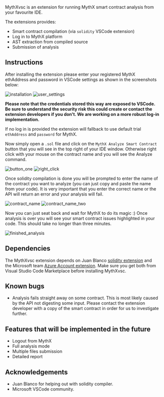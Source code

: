 MythXvsc is an extension for running MythX smart contract analysis from your favourite IDE.

The extensions provides:

-   Smart contract compilation (via `solidity` VSCode extension)
-   Log in to MythX platform
-   AST extraction from compiled source
-   Submission of analysis

## Instructions

After installing the extension please enter your registered MythX ethAddress and password in VSCode settings as shown in the screenshots below:

![installation](https://github.com/ConsenSys/mythx-vscode/tree/master/images/screenshots/installation.png 'installation')
![user_settings](https://github.com/ConsenSys/mythx-vscode/tree/master/images/screenshots/user_settings.png 'user_settings')

**Please note that the credentials stored this way are exposed to VSCode. Be sure to understand the security risk this could create or contact the extension developers if you don't. We are working on a more robust log-in implementation.**

If no log in is provided the extension will fallback to use default trial `ethAddress` and `password` for MythX.

Now simply open a `.sol` file and click on the `MythX Analyze Smart Contract` button that you will see in the top right of your IDE window. Otherwise right click with your mouse on the contract name and you will see the Analyze command.

![button_one](https://github.com/ConsenSys/mythx-vscode/tree/master/images/screenshots/button_one.png 'button_one')
![right_click](https://github.com/ConsenSys/mythx-vscode/tree/master/images/screenshots/right_click.png 'right_click')

Once solidity compilation is done you will be prompted to enter the name of the contract you want to analyze (you can just copy and paste the name from your code). It is very important that you enter the correct name or the API will return an error and your analysis will fail.

![contract_name](https://github.com/ConsenSys/mythx-vscode/tree/master/images/screenshots/contract_name.png 'contract_name')
![contract_name_two](https://github.com/ConsenSys/mythx-vscode/tree/master/images/screenshots/contract_name_two.png 'contract_name_two')

Now you can just seat back and wait for MythX to do its magic :) Once analysis is over you will see your smart contract issues highlighted in your code. This should take no longer than three minutes.

![finished_analysis](https://github.com/ConsenSys/mythx-vscode/tree/master/images/screenshots/finished_analysis.png 'finished_analysis')

## Dependencies

The MythXvsc extension depends on Juan Blanco [solidity extension](https://marketplace.visualstudio.com/items?itemName=JuanBlanco.solidity) and the Microsoft team [Azure Account extension](https://marketplace.visualstudio.com/items?itemName=ms-vscode.azure-account). Make sure you get both from Visual Studio Code Marketplace before installing MythXvsc.

## Known bugs

-   Analysis fails straight away on some contract. This is most likely caused by the API not digesting some input. Please contact the extension developer with a copy of the smart contract in order for us to investigate further.

## Features that will be implemented in the future

-   Logout from MythX
-   Full analysis mode
-   Multiple files submission
-   Detailed report

## Acknowledgements

-   Juan Blanco for helping out with solidity compiler.
-   Microsoft VSCode community.
